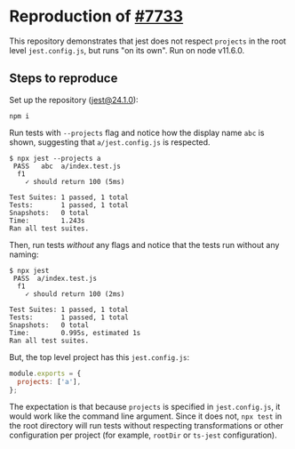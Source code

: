 # Reproduction of [#7733][issue]

This repository demonstrates that jest does not respect `projects` in the root level `jest.config.js`, but runs "on its own". Run on node v11.6.0.

## Steps to reproduce

Set up the repository (jest@24.1.0):

```shell
npm i
```

Run tests with `--projects` flag and notice how the display name `abc` is shown, suggesting that `a/jest.config.js` is respected.

```shell
$ npx jest --projects a
 PASS   abc  a/index.test.js
  f1
    ✓ should return 100 (5ms)

Test Suites: 1 passed, 1 total
Tests:       1 passed, 1 total
Snapshots:   0 total
Time:        1.243s
Ran all test suites.
```

Then, run tests _without_ any flags and notice that the tests run without any naming:

```shell
$ npx jest
 PASS  a/index.test.js
  f1
    ✓ should return 100 (2ms)

Test Suites: 1 passed, 1 total
Tests:       1 passed, 1 total
Snapshots:   0 total
Time:        0.995s, estimated 1s
Ran all test suites.
```

But, the top level project has this `jest.config.js`:

```javascript
module.exports = {
  projects: ['a'],
};
```

The expectation is that because `projects` is specified in `jest.config.js`, it would work like the command line argument. Since it does not, `npx test` in the root directory will run tests without respecting transformations or other configuration per project (for example, `rootDir` or `ts-jest` configuration).

[issue]: https://github.com/facebook/jest/issues/7733
